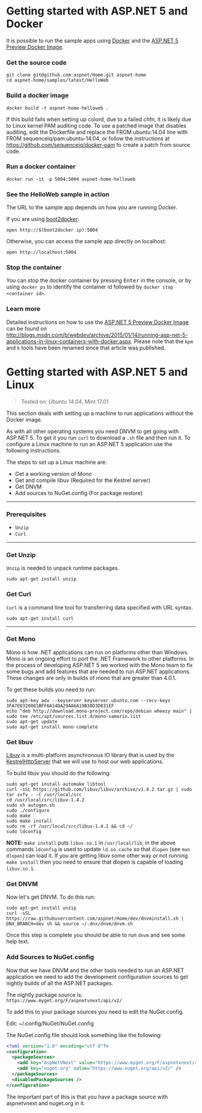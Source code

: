 
# Getting started with ASP.NET 5 and Docker

It is possible to run the sample apps using [Docker](https://www.docker.com/) and the [ASP.NET 5 Preview Docker Image](https://registry.hub.docker.com/u/microsoft/aspnet/).

### Get the source code
```
git clone git@github.com:aspnet/Home.git aspnet-home
cd aspnet-home/samples/latest/HelloWeb
```

### Build a docker image
```
docker build -t aspnet-home-helloweb .
```

If this build fails when setting up colord, due to a failed chfn, it is likely due to Linux kernel PAM auditing code.  To use a patched image that disables auditing, edit the Dockerfile and replace the FROM ubuntu:14.04 line with FROM sequenceiq/pam:ubuntu-14.04, or follow the instructions at https://github.com/sequenceiq/docker-pam to create a patch from source code.

### Run a docker container
```
docker run -it -p 5004:5004 aspnet-home-helloweb
```

### See the HelloWeb sample in action
The URL to the sample app depends on how you are running Docker.

If you are using [boot2docker](https://github.com/boot2docker/boot2docker):

```
open http://$(boot2docker ip):5004
```

Otherwise, you can access the sample app directly on localhost:

```
open http://localhost:5004
```

### Stop the container
You can stop the docker container by pressing <kbd>Enter</kbd> in the console, or by using ```docker ps``` to identify the container id followed by ```docker stop <container id>```.


### Learn more
Detailed instructions on how to use the [ASP.NET 5 Preview Docker Image](https://registry.hub.docker.com/u/microsoft/aspnet/) can be found on http://blogs.msdn.com/b/webdev/archive/2015/01/14/running-asp-net-5-applications-in-linux-containers-with-docker.aspx. Please note that the ```kpm``` and ```k``` tools have been renamed since that article was published.



# Getting started with ASP.NET 5 and Linux

> Tested on: Ubuntu 14.04, Mint 17.01

This section deals with setting up a machine to run applications without the Docker image.

As with all other operating systems you need DNVM to get going with ASP.NET 5. To get it you run `curl` to download a `.sh` file and then run it. To configure a Linux machine to run an ASP.NET 5 application use the following instructions.

The steps to set up a Linux machine are:

 * Get a working version of Mono
 * Get and compile libuv (Required for the Kestrel server)
 * Get DNVM
 * Add sources to NuGet.config (For package restore)


---

### Prerequisites

* `Unzip`
* `Curl`

---

### Get Unzip

`Unzip` is needed to unpack runtime packages.

```
sudo apt-get install unzip
```

### Get Curl

`Curl` is a command line tool for transferring data specified with URL syntax.

```
sudo apt-get install curl
```

---

### Get Mono

Mono is how .NET applications can run on platforms other than Windows. Mono is an ongoing effort to port the .NET Framework to other platforms. In the process of developing ASP.NET 5 we worked with the Mono team to fix some bugs and add features that are needed to run ASP.NET applications. These changes are only in builds of mono that are greater than 4.0.1.

To get these builds you need to run:

```
sudo apt-key adv --keyserver keyserver.ubuntu.com --recv-keys 3FA7E0328081BFF6A14DA29AA6A19B38D3D831EF
echo "deb http://download.mono-project.com/repo/debian wheezy main" | sudo tee /etc/apt/sources.list.d/mono-xamarin.list
sudo apt-get update
sudo apt-get install mono-complete
```

### Get libuv

[Libuv](https://github.com/libuv/libuv) is a multi-platform asynchronous IO library that is used by the [KestrelHttpServer](https://github.com/aspnet/KestrelHttpServer) that we will use to host our web applications.

To build libuv you should do the following:

```
sudo apt-get install automake libtool
curl -sSL https://github.com/libuv/libuv/archive/v1.4.2.tar.gz | sudo tar zxfv - -C /usr/local/src
cd /usr/local/src/libuv-1.4.2
sudo sh autogen.sh
sudo ./configure
sudo make 
sudo make install
sudo rm -rf /usr/local/src/libuv-1.4.2 && cd ~/
sudo ldconfig
```

**NOTE:** `make install` puts `libuv.so.1` in `/usr/local/lib`, in the above commands `ldconfig` is used to update `ld.so.cache` so that `dlopen` (see `man dlopen`) can load it. If you are getting libuv some other way or not running `make install` then you need to ensure that dlopen is capable of loading `libuv.so.1`.

### Get DNVM

Now let's get DNVM. To do this run:

```
sudo apt-get install unzip
curl -sSL https://raw.githubusercontent.com/aspnet/Home/dev/dnvminstall.sh | DNX_BRANCH=dev sh && source ~/.dnx/dnvm/dnvm.sh
```

Once this step is complete you should be able to run `dnvm` and see some help text.

### Add Sources to NuGet.config

Now that we have DNVM and the other tools needed to run an ASP.NET application we need to add the development configuration sources to get nightly builds of all the ASP.NET packages.

The nightly package source is: `https://www.myget.org/F/aspnetvnext/api/v2/`

To add this to your package sources you need to edit the NuGet.config.

Edit: ~/.config/NuGet/NuGet.config

The NuGet.config file should look something like the following:
```xml
<?xml version="1.0" encoding="utf-8"?>
<configuration>
  <packageSources>
    <add key="AspNetVNext" value="https://www.myget.org/F/aspnetvnext/api/v2/" />
    <add key="nuget.org" value="https://www.nuget.org/api/v2/" />
  </packageSources>
  <disabledPackageSources />
</configuration>
```
The important part of this is that you have a package source with aspnetvnext and nuget.org in it.
